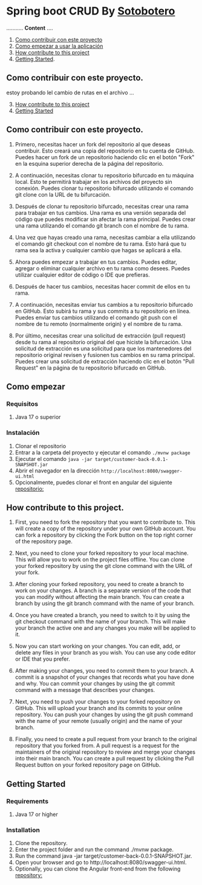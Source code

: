 # Spring boot CRUD By [Sotobotero](https://sotobotero.com)
...........
**Content**   ....
1. [Como contribuir con este proyecto](#como-contribuir-con-este-proyecto)
2. [Como empezar a usar la aplicación](#como-empezar)
3. [How contribute to this project](#how-contribute-to-this-project)
4. [Getting Started](#getting-started).
## Como contribuir con este proyecto.
estoy probando lel cambio de rutas en el archivo ...

3. [How contribute to this project](#how-contribute-to-this-project)
4. [Getting Started](#getting-started)
## Como contribuir con este proyecto.

1. Primero, necesitas hacer un fork del repositorio al que deseas contribuir. Esto creará una copia del repositorio en tu cuenta de GitHub. Puedes hacer un fork de un repositorio haciendo clic en el botón "Fork" en la esquina superior derecha de la página del repositorio. 

2. A continuación, necesitas clonar tu repositorio bifurcado en tu máquina local. Esto te permitirá trabajar en los archivos del proyecto sin conexión. Puedes clonar tu repositorio bifurcado utilizando el comando git clone con la URL de tu bifurcación.

3. Después de clonar tu repositorio bifurcado, necesitas crear una rama para trabajar en tus cambios. Una rama es una versión separada del código que puedes modificar sin afectar la rama principal. Puedes crear una rama utilizando el comando git branch con el nombre de tu rama.

4. Una vez que hayas creado una rama, necesitas cambiar a ella utilizando el comando git checkout con el nombre de tu rama. Esto hará que tu rama sea la activa y cualquier cambio que hagas se aplicará a ella. 

5. Ahora puedes empezar a trabajar en tus cambios. Puedes editar, agregar o eliminar cualquier archivo en tu rama como desees. Puedes utilizar cualquier editor de código o IDE que prefieras. 

6. Después de hacer tus cambios, necesitas hacer commit de ellos en tu rama. 

7. A continuación, necesitas enviar tus cambios a tu repositorio bifurcado en GitHub. Esto subirá tu rama y sus commits a tu repositorio en línea. Puedes enviar tus cambios utilizando el comando git push con el nombre de tu remoto (normalmente origin) y el nombre de tu rama.

8. Por último, necesitas crear una solicitud de extracción (pull request) desde tu rama al repositorio original del que hiciste la bifurcación. Una solicitud de extracción es una solicitud para que los mantenedores del repositorio original revisen y fusionen tus cambios en su rama principal. Puedes crear una solicitud de extracción haciendo clic en el botón "Pull Request" en la página de tu repositorio bifurcado en GitHub. 

## Como empezar
### Requisitos
1. Java 17 o superior

### Instalación
1. Clonar el repositorio
2. Entrar a la carpeta del proyecto y ejecutar el comando `./mvnw package`
3. Ejecutar el comando `java -jar target/customer-back-0.0.1-SNAPSHOT.jar`
4. Abrir el navegador en la dirección `http://localhost:8080/swagger-ui.html`
5. Opcionalmente, puedes clonar el front en angular del siguiente [repositorio:](https://github.com/sotobotero/customer-front)

## How contribute to this project. 

1. First, you need to fork the repository that you want to contribute to. This will create a copy of the repository under your own GitHub account. You can fork a repository by clicking the Fork button on the top right corner of the repository page.

2. Next, you need to clone your forked repository to your local machine. This will allow you to work on the project files offline. You can clone your forked repository by using the git clone command with the URL of your fork. 

3. After cloning your forked repository, you need to create a branch to work on your changes. A branch is a separate version of the code that you can modify without affecting the main branch. You can create a branch by using the git branch command with the name of your branch. 

4. Once you have created a branch, you need to switch to it by using the git checkout command with the name of your branch. This will make your branch the active one and any changes you make will be applied to it.

5. Now you can start working on your changes. You can edit, add, or delete any files in your branch as you wish. You can use any code editor or IDE that you prefer. 

6. After making your changes, you need to commit them to your branch. A commit is a snapshot of your changes that records what you have done and why. You can commit your changes by using the git commit command with a message that describes your changes. 

7. Next, you need to push your changes to your forked repository on GitHub. This will upload your branch and its commits to your online repository. You can push your changes by using the git push command with the name of your remote (usually origin) and the name of your branch. 

8. Finally, you need to create a pull request from your branch to the original repository that you forked from. A pull request is a request for the maintainers of the original repository to review and merge your changes into their main branch. You can create a pull request by clicking the Pull Request button on your forked repository page on GitHub.

## Getting Started
### Requirements
1. Java 17 or higher
### Installation
1. Clone the repository.
2. Enter the project folder and run the command ./mvnw package.
3. Run the command java -jar target/customer-back-0.0.1-SNAPSHOT.jar.
4. Open your browser and go to http://localhost:8080/swagger-ui.html.
5. Optionally, you can clone the Angular front-end from the following [repository:](https://github.com/sotobotero/customer-front.)

